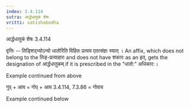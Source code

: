 ```yaml
---
index: 3.4.114
sutra: आर्द्धधातुकं शेषः
vritti: satishabodha
---
```



 आर्द्धधातुकं शेषः 3.4.114 

वृत्तिः -- तिङि्शद्भ्‍योऽन्‍यो धातोरिति विहितः प्रत्‍यय एतत्‍संज्ञः स्‍यात् । An affix, which does not belong to the तिङ्-प्रत्याहारः and does not have शकारः as an इत्, gets the designation of आर्द्धधातुकम् if it is prescribed in the “धातो:” अधिकार:। 


Example continued from above 


गुप् + आय = गोप् + आय 3.4.114, 7.3.86 = गोपाय 


Example continued below 


